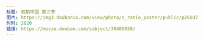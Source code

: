 ```yaml
---
标题: 航拍中国 第三季
图片: https://img3.doubanio.com/view/photo/s_ratio_poster/public/p2603749783.jpg
时时: 2020
链接: https://movie.douban.com/subject/30480830/
---
```

